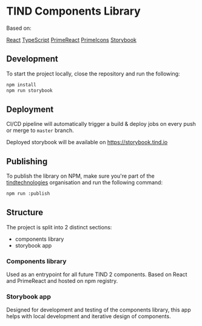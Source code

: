 # TIND Components Library

Based on:

[React](https://reactjs.org/)
[TypeScript](https://www.typescriptlang.org/)
[PrimeReact](https://www.primefaces.org/primereact)
[PrimeIcons](https://www.primefaces.org/diamond/icons.xhtml)
[Storybook](https://storybook.js.org/)

## Development

To start the project locally, close the repository and run the following:

```sh
npm install
npm run storybook
```

## Deployment

CI/CD pipeline will automatically trigger a build & deploy jobs on every push or merge to `master` branch. 

Deployed storybook will be available on https://storybook.tind.io

## Publishing

To publish the library on NPM, make sure you're part of the 
[tindtechnologies](https://www.npmjs.com/org/tindtechnologies) organisation
and run the following command:

```sh
npm run :publish
```

## Structure

The project is split into 2 distinct sections:

- components library
- storybook app

### Components library

Used as an entrypoint for all future TIND 2 components. Based on React and PrimeReact and hosted on npm registry.

### Storybook app

Designed for development and testing of the components library, this app helps with local development and iterative design of components.